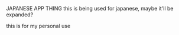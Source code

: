 JAPANESE APP THING
 this is being used for japanese, maybe it'll be expanded? 
 
 this is for my personal use